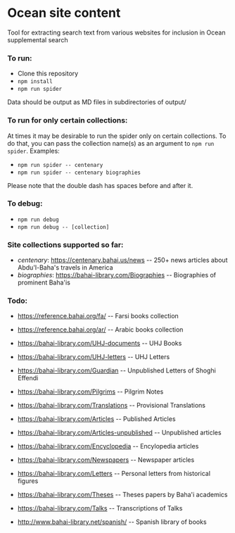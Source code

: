 # Ocean site content

Tool for extracting search text from various websites for inclusion in Ocean supplemental search

### To run:

* Clone this repository
* ```npm install```
* ```npm run spider```

Data should be output as MD files in subdirectories of  output/

### To run for only certain collections:

At times it may be desirable to run the spider only on certain collections. To do that, you can pass the collection name(s) as an argument to ```npm run spider```. Examples:
* ```npm run spider -- centenary```
* ```npm run spider -- centenary biographies```

Please note that the double dash has spaces before and after it. 

### To debug:
* ```npm run debug```
* ```npm run debug -- [collection]```

### Site collections supported so far:

* _centenary_: https://centenary.bahai.us/news -- 250+ news articles about Abdu'l-Baha's travels in America
* _biographies_: https://bahai-library.com/Biographies -- Biographies of prominent Baha'is

### Todo:

* https://reference.bahai.org/fa/ -- Farsi books collection
* https://reference.bahai.org/ar/ -- Arabic books collection
* https://bahai-library.com/UHJ-documents -- UHJ Books
* https://bahai-library.com/UHJ-letters -- UHJ Letters
* https://bahai-library.com/Guardian -- Unpublished Letters of Shoghi Effendi
* https://bahai-library.com/Pilgrims -- Pilgrim Notes
* https://bahai-library.com/Translations -- Provisional Translations
* https://bahai-library.com/Articles -- Published Articles
* https://bahai-library.com/Articles-unpublished -- Unpublished articles
* https://bahai-library.com/Encyclopedia -- Encylopedia articles
* https://bahai-library.com/Newspapers -- Newspaper articles
* https://bahai-library.com/Letters -- Personal letters from historical figures
* https://bahai-library.com/Theses -- Theses papers by Baha'i academics
* https://bahai-library.com/Talks -- Transcriptions of Talks

* http://www.bahai-library.net/spanish/ -- Spanish library of books
